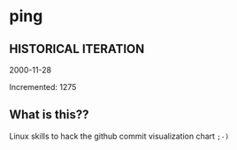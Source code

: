 # ping

## HISTORICAL ITERATION
2000-11-28

Incremented: 1275

## What is this?? 
Linux skills to hack the github commit visualization chart `;-)`
